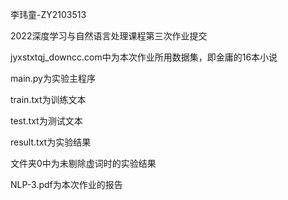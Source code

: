 李玮童-ZY2103513

2022深度学习与自然语言处理课程第三次作业提交

jyxstxtqj_downcc.com中为本次作业所用数据集，即金庸的16本小说

main.py为实验主程序

train.txt为训练文本

test.txt为测试文本

result.txt为实验结果

文件夹0中为未剔除虚词时的实验结果

NLP-3.pdf为本次作业的报告
